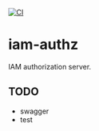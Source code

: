 [![CI](https://github.com/che-kwas/iam-authz/actions/workflows/ci.yaml/badge.svg?branch=main)](https://github.com/che-kwas/iam-authz/actions/workflows/ci.yaml)

# iam-authz

IAM authorization server.

## TODO

- swagger
- test
